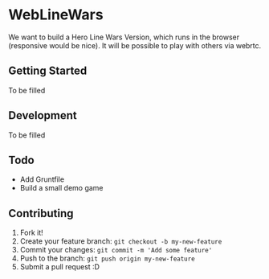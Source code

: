 WebLineWars
============

We want to build a Hero Line Wars Version, which runs in the browser (responsive would be nice). It will be possible to play with others via webrtc.

Getting Started
----------------

To be filled

Development
------------

To be filled


Todo
------

- Add Gruntfile
- Build a small demo game

Contributing
-------------

1. Fork it!
2. Create your feature branch: `git checkout -b my-new-feature`
3. Commit your changes: `git commit -m 'Add some feature'`
4. Push to the branch: `git push origin my-new-feature`
5. Submit a pull request :D